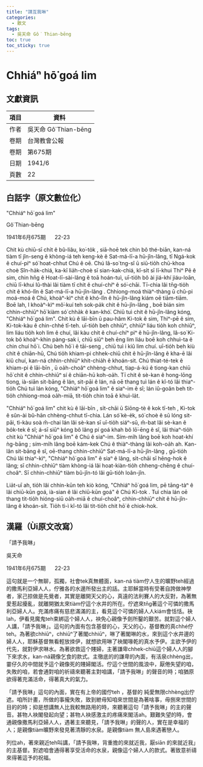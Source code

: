 ```yaml
---
title: "請互我啉"
categories:
  - 散文
tags:
  - 吳天命 Gô͘ Thian-bēng
toc: true
toc_sticky: true
---
```


# Chhiáⁿ hō͘ goá lim

## 文獻資訊

| 項目 | 資料 |
|---|---|
| 作者 | 吳天命 Gô͘ Thian-bēng |
| 卷期 | 台灣教會公報 |
| 卷期 | 第675期 |
| 日期 | 1941/6 |
| 頁數 | 22 |

## 白話字（原文數位化）

"Chhiáⁿ hō͘ goá lim"

Gô͘ Thian-bēng

1941年6月675期      22-23

Chit kù chiū-sī chi̍t ê bû-liâu, ko͘-to̍k , siā-hoē tek chin bô thé-biān, kan-ná tiàm tī jîn-seng ê khòng-iá teh keng-kè ê Sat-má-lī-a hū-jîn-lâng, tī Ngá-kok ê chuí-piⁿ só͘ hoat-chhut Chú ê oē. Chú Iâ-so͘ tng-sî ū siū-tio̍h chū-khoa choè Sîn-ha̍k-chiá, ka-kī lia̍h-choè sī sian-kak-chiá, kî-si̍t sī lī-khui Thiⁿ Pē ê sim, chin hn̄g ê Hoat-lī-sài-lâng ê toā hoán-tuì, uī-tio̍h bô ài jiá-khí jiáu-loān, chiū lī-khui Iû-thài lâi tiàm tī chit ê chuí-chíⁿ ê só͘-chāi. Tī-chia lâi tn̄g-tio̍h chit ê khó-lîn ê Sat-má-lī-a hū-jîn-lâng . Chhiong-moá thiàⁿ-thàng ū chû-pi moá-moá ê Chú, khoàⁿ-kìⁿ chit ê khó-lîn ê hū-jîn-lâng kiám oē tiām-tiām. Boē lah, I khoàⁿ-kìⁿ mô͘-kuí teh sok-pa̍k chit ê hū-jîn-lâng , boē bián sim chhin-chhiūⁿ hō͘ kiàm só͘ chha̍k ê kan-khó͘. Chiū tuì chit ê hū-jîn-lâng kóng, "Chhiáⁿ hō͘ goá lim". Chit kù ê lāi-bīn ū pau-hâm Ki-tok ê sim, Thiⁿ-pē ê sim, Ki-tok-kàu ê chin-chhé tī-teh. uī-tio̍h beh chhiūⁿ, chhiūⁿ liáu tio̍h koh chhiūⁿ, lim liáu tio̍h koh lim ê chuí, lâi kàu chit ê chuí-chíⁿ piⁿ ê hū-jîn-lâng, Iâ-so͘ Ki-tok bô khoàⁿ-khin pàng-sak i, chiū siūⁿ beh ēng lim liáu boē koh chhuì-ta ê chin chuí hō͘ i. Chú beh hō͘ i ê tāi-seng , chiū tuì i kiû lim chuí. uī-tio̍h beh kiù chit ê chiān-hū, Chú tio̍h khiam-pi chhek-chiū chit ê hū-jîn-lâng ê kha-ē lâi kiû chuí, kan-ná chhin-chhiūⁿ khit-chia̍h ê khoán-sit. Chú thiat-té-tek ê khiam-pi ê lāi-bīn , ū oa̍h-choâⁿ chhèng-chhut, tiap-á-kú ê tiong-kan chiū hō͘ chit ê chhin-chhiūⁿ sí ê chiān-hū koh-oa̍h. Tī chit ê sè-kan ê hong-lōng tiong, ià-siān sit-bāng ê lán, sit-pāi ê lán, nā oē thang tuì lán ê kî-tó lâi thiaⁿ-tio̍h Chú tuì lán kóng, "Chhiáⁿ hō͘ goá lim" ê siaⁿ-im ê sî; lán iû-goân beh tit-tio̍h chhiong-moá oa̍h-miā, tit-tio̍h chin toā ê khuì-la̍t.

"Chhiáⁿ hō͘ goá lim" chit kù ê lāi-bīn , si̍t-chāi ū Siōng-tè ê kok tī-teh , Ki-tok ê sûn-ài bû-hān chhèng-chhut tī-chia. Lán só͘ kè-e̍k, só͘ choè ê sū lóng sit-pāi, tì-kàu soà m̄-chai lán lâi sè-kan sī uī-tio̍h siáⁿ-sū, m̄-bat lâi sè-kan ê bo̍k-tek ê sî; á-sī siūⁿ kóng bô lâng pí goá khah bô lō͘-ēng ê sî, lâi thiaⁿ-tio̍h chit kù "Chhiáⁿ hō͘ goá lim" ê Chú ê siaⁿ-im. Sím-mi̍h lâng boē koh hoat-khí ǹg-bāng ; sím-mi̍h lâng boē kám-kek Chú ê thiàⁿ-thàng lâi koh-oa̍h ah. Kan-lân sit-bāng ê sî, oē-thang chhin-chhiūⁿ Sat-má-lī-a hū-jîn-lâng , gū-tio̍h Chú lâi thiaⁿ-kìⁿ, "Chhiáⁿ hō͘ goá lim" ê siaⁿ ê lâng, si̍t-chāi sī hēng-hok ê lâng; sī chhin-chhiūⁿ tiàm khòng-iá lâi hoat-kiàn-tio̍h chheng-chēng ê chuí-choâⁿ. Sī chhin-chhiūⁿ tiàm bû-jîn-tó lâi gū-tio̍h loân-jîn.

Lia̍t-uī ah, tio̍h lâi chhin-kūn teh kiò kóng, "Chhiáⁿ hō͘ goá lim, pē tāng-tàⁿ ê lâi chiū-kūn goá, ià-sian ê lâi chiū-kūn goá" ê Chú Ki-tok . Tuì chia lán oē thang tit-tio̍h hióng-siū oa̍h-miā ê chuí-choâⁿ, chhin-chhiūⁿ chit ê hū-jîn-lâng ê khoán-si̍t. Tio̍h tì-ì kî-tó lâi tit-tio̍h chit hō͘ ê chiok-hok.

## 漢羅（Ùi原文改寫）

「請予我啉」

吳天命

1941年6月675期      22-23

這句就是一个無聊，孤獨，社會tek真無體面，kan-ná tiàm佇人生的曠野teh經過的撒馬利亞婦人人，佇雅各的水邊所發出主的話。主耶穌當時有受著自誇做神學者，家己掠做是先覺者，其實是離開天父的心，真遠的法利賽人的大反對，為著無愛惹起擾亂，就離開猶太來tiàm佇這个水井的所在。佇遮來tn̄g著這个可憐的撒馬利亞婦人人。充滿疼痛有慈悲滿滿的主，看見這个可憐的婦人人kiám會恬恬。袂lah，伊看見魔鬼teh束綁這个婦人人，袂免心親像予劍所鑿的艱苦。就對這个婦人人講，「請予我啉」。這句的內面有包含基督的心，天父的心，基督教的真chhé佇teh。為著欲chhiūⁿ，chhiūⁿ了著閣chhiūⁿ，啉了著閣啉的水，來到這个水井邊的婦人人，耶穌基督無看輕放拺伊，就想欲用啉了袂閣喙乾的真水予伊。主欲予伊的代先，就對伊求啉水。為著欲救這个賤婦，主著謙卑chhek-chiū這个婦人人的腳下來求水，kan-ná親像乞食的款式。主徹底的的謙卑的內面，有活泉chhèng出，霎仔久的中間就予這个親像死的賤婦閣活。佇這个世間的風浪中，厭倦失望的咱，失敗的咱，若會通對咱的祈禱來聽著主對咱講，「請予我啉」的聲音的時；咱猶原欲得著充滿活命，得著真大的氣力。

「請予我啉」這句的內面，實在有上帝的國佇teh ，基督的 純愛無限chhèng出佇遮。咱所計畫，所做的事攏失敗，致到紲毋知咱來世間是為著啥事，毋捌來世間的目的的時；抑是想講無人比我較無路用的時，來聽著這句「請予我啉」的主的聲音。甚物人袂閣發起向望；甚物人袂感激主的疼痛來閣活ah。艱難失望的時，會通親像撒馬利亞婦人人，遇著主來聽見，「請予我啉」的聲的人，實在是幸福的人；是親像tiàm曠野來發見著清靜的水泉。是親像tiàm 無人島來遇著戀人。

列位ah，著來親近teh叫講，「請予我啉，背重擔的來就近我，厭siān 的來就近我」的主基督。對遮咱會通得著享受活命的水泉，親像這个婦人人的款式。著致意祈禱來得著這予的祝福。
